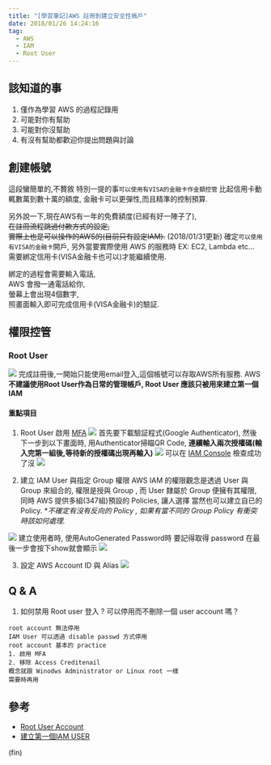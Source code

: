```yaml
---
title: "[學習筆記]AWS 註冊到建立安全性帳戶"
date: 2018/01/26 14:24:16
tag:
  - AWS
  - IAM
  - Root User
---
```

## 該知道的事

1. 僅作為學習 AWS 的過程記錄用
2. 可能對你有幫助
3. 可能對你沒幫助
4. 有沒有幫助都歡迎你提出問題與討論 

## 創建帳號

這段蠻簡單的,不贅敘 
特別一提的事`可以使用有VISA的金融卡作金額控管`
比起信用卡動輒數萬到數十萬的額度,
金融卡可以更彈性,而且精準的控制預算.

另外說一下,現在AWS有一年的免費額度(已經有好一陣子了),  
~~在註冊流程跳過付款方式的設定,~~  
~~實際上也是可以操作的AWS的(目前只有設定IAM).~~
(2018/01/31更新)
確定`可以使用有VISA的金融卡`開戶,
另外當要實際使用 AWS 的服務時 EX: EC2, Lambda etc... 
需要綁定信用卡(VISA金融卡也可以)才能繼續使用.

綁定的過程會需要輸入電話,  
AWS 會撥一通電話給你,  
螢幕上會出現4個數字,  
照畫面輸入即可完成信用卡(VISA金融卡)的驗証.

## 權限控管

### Root User
![](https://i.imgur.com/kRBApSO.jpg)
完成註冊後,一開始只能使用email登入,這個帳號可以存取AWS所有服務.
AWS**不建議使用Root User作為日常的管理帳戶, Root User 應該只被用來建立第一個IAM**

#### 重點項目
1. Root User 啟用 [MFA](https://aws.amazon.com/iam/details/mfa/)
![](https://i.imgur.com/X3T5poV.jpg)
首先要下載驗証程式(Google Authenticator),
然後下一步到以下畫面時, 用Authenticator掃瞄QR Code,
**連續輸入兩次授權碼(輸入完第一組後,等待新的授權碼出現再輸入)**
![](https://i.imgur.com/viNBe2p.jpg)
可以在 [IAM Console](https://console.aws.amazon.com/iam/home) 檢查成功了沒
![](https://i.imgur.com/JcC9NVz.jpg)

2. 建立 IAM User 與指定 Group 權限
AWS IAM 的權限觀念是透過 User 與 Group 來組合的,
權限是授與 Group , 而 User 隸屬於 Group 便擁有其權限,
同時 AWS 提供多組(347組)預設的 Policies, 讓人選擇
當然也可以建立自已的 Policy. 
**不確定有沒有反向的 Policy ,*
*如果有當不同的 Group Policy 有衝突時該如何處理.*

![](https://i.imgur.com/Ry9M2sj.jpg)
建立使用者時, 使用AutoGenerated Password時
要記得取得 password
在最後一步會按下show就會顯示
![](https://i.imgur.com/8DOmpsg.jpg)

3. 設定 AWS Account ID 與 Alias
![](https://i.imgur.com/ETV1LMR.jpg)


## Q & A
1. 如何禁用 Root user 登入 ? 可以停用而不刪除一個 user account 嗎？
```
root account 無法停用
IAM User 可以透過 disable passwd 方式停用
root account 基本的 practice
1. 啟用 MFA
2. 移除 Access Creditenail
概念就跟 Winodws Administrator or Linux root 一樣
需要時再用
```

## 參考
- [Root User Account](https://docs.aws.amazon.com/IAM/latest/UserGuide/id_root-user.html)
- [建立第一個IAM USER](https://docs.aws.amazon.com/IAM/latest/UserGuide/best-practices.html#create-iam-users)

(fin)
